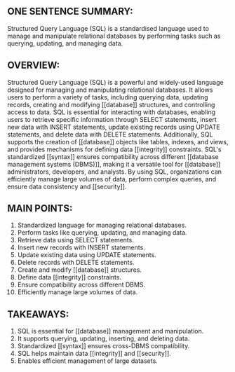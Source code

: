 ## ONE SENTENCE SUMMARY:
Structured Query Language (SQL) is a standardised language used to manage and manipulate relational databases by performing tasks such as querying, updating, and managing data.

## OVERVIEW:
Structured Query Language (SQL) is a powerful and widely-used language designed for managing and manipulating relational databases. It allows users to perform a variety of tasks, including querying data, updating records, creating and modifying [[database]] structures, and controlling access to data. SQL is essential for interacting with databases, enabling users to retrieve specific information through SELECT statements, insert new data with INSERT statements, update existing records using UPDATE statements, and delete data with DELETE statements. Additionally, SQL supports the creation of [[database]] objects like tables, indexes, and views, and provides mechanisms for defining data [[integrity]] constraints. SQL's standardized [[syntax]] ensures compatibility across different [[database management systems (DBMS)]], making it a versatile tool for [[database]] administrators, developers, and analysts. By using SQL, organizations can efficiently manage large volumes of data, perform complex queries, and ensure data consistency and [[security]].

## MAIN POINTS:
1. Standardized language for managing relational databases.
2. Perform tasks like querying, updating, and managing data.
3. Retrieve data using SELECT statements.
4. Insert new records with INSERT statements.
5. Update existing data using UPDATE statements.
6. Delete records with DELETE statements.
7. Create and modify [[database]] structures.
8. Define data [[integrity]] constraints.
9. Ensure compatibility across different DBMS.
10. Efficiently manage large volumes of data.

## TAKEAWAYS:
1. SQL is essential for [[database]] management and manipulation.
2. It supports querying, updating, inserting, and deleting data.
3. Standardized [[syntax]] ensures cross-DBMS compatibility.
4. SQL helps maintain data [[integrity]] and [[security]].
5. Enables efficient management of large datasets.